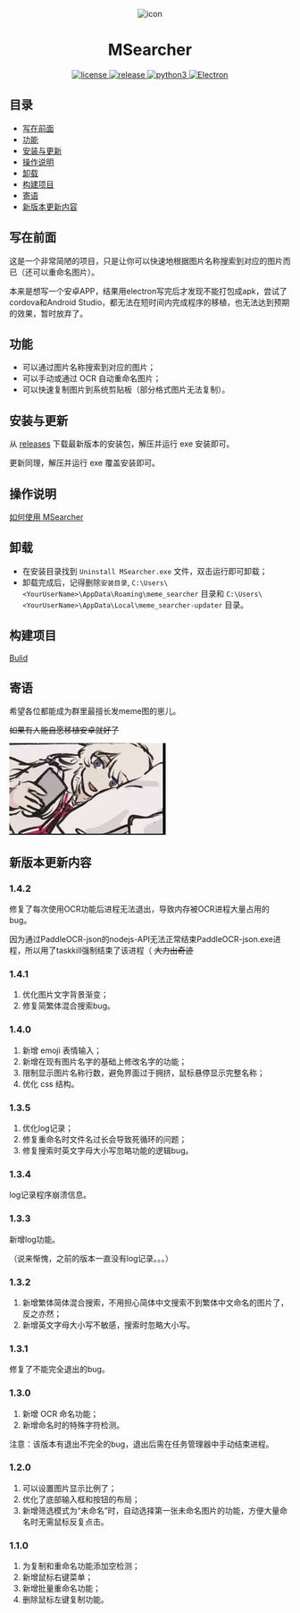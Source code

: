 <p align="center">
    <img src="./assets/icon.ico" alt="icon" width="200" height="200">
</p>

<div align="center">

# MSearcher

</div>
<p align="center">
    <a href="https://raw.githubusercontent.com/Jacken-Wu/MSearcher/master/LICENSE">
        <img src="https://img.shields.io/github/license/Jacken-Wu/MSearcher" alt="license">
    </a>
    <a href="https://github.com/Jacken-Wu/MSearcher/releases">
        <img src="https://img.shields.io/github/v/release/Jacken-Wu/MSearcher?color=blueviolet&include_prereleases" alt="release">
    </a>
    <a href="https://nodejs.org/">
        <img src="https://img.shields.io/badge/language-nodejs-blue.svg" alt="python3">
    </a>
    <a href="https://www.electronjs.org/">
        <img src="https://img.shields.io/badge/frame-electron-green.svg" alt="Electron">
    </a>
</p>

## 目录

* [写在前面](#写在前面)
* [功能](#功能)
* [安装与更新](#安装与更新)
* [操作说明](#操作说明)
* [卸载](#卸载)
* [构建项目](#构建项目)
* [寄语](#寄语)
* [新版本更新内容](#新版本更新内容)

## 写在前面

这是一个非常简陋的项目，只是让你可以快速地根据图片名称搜索到对应的图片而已（还可以重命名图片）。

本来是想写一个安卓APP，结果用electron写完后才发现不能打包成apk，尝试了cordova和Android Studio，都无法在短时间内完成程序的移植，也无法达到预期的效果，暂时放弃了。

## 功能

* 可以通过图片名称搜索到对应的图片；
* 可以手动或通过 OCR 自动重命名图片；
* 可以快速复制图片到系统剪贴板（部分格式图片无法复制）。

## 安装与更新

从 [releases](https://github.com/Jacken-Wu/MSearcher/releases) 下载最新版本的安装包，解压并运行 exe 安装即可。

更新同理，解压并运行 exe 覆盖安装即可。

## 操作说明

[如何使用 MSearcher](./docs/how_to_use.md)

## 卸载

* 在安装目录找到 `Uninstall MSearcher.exe` 文件，双击运行即可卸载；
* 卸载完成后，记得删除`安装目录`, `C:\Users\<YourUserName>\AppData\Roaming\meme_searcher` 目录和 `C:\Users\<YourUserName>\AppData\Local\meme_searcher-updater` 目录。

## 构建项目

[Bulid](./docs/build.md)

## 寄语

希望各位都能成为群里最擅长发meme图的崽儿。

~~如果有人能自愿移植安卓就好了~~

![meme](./img/meme.jpg)

## 新版本更新内容

### 1.4.2

修复了每次使用OCR功能后进程无法退出，导致内存被OCR进程大量占用的bug。

因为通过PaddleOCR-json的nodejs-API无法正常结束PaddleOCR-json.exe进程，所以用了taskkill强制结束了该进程（ ~~大力出奇迹~~

### 1.4.1

1. 优化图片文字背景渐变；
2. 修复简繁体混合搜索bug。

### 1.4.0

1. 新增 emoji 表情输入；
2. 新增在现有图片名字的基础上修改名字的功能；
3. 限制显示图片名称行数，避免界面过于拥挤，鼠标悬停显示完整名称；
4. 优化 css 结构。

### 1.3.5

1. 优化log记录；
2. 修复重命名时文件名过长会导致死循环的问题；
3. 修复搜索时英文字母大小写忽略功能的逻辑bug。

### 1.3.4

log记录程序崩溃信息。

### 1.3.3

新增log功能。

（说来惭愧，之前的版本一直没有log记录。。。）

### 1.3.2

1. 新增繁体简体混合搜索，不用担心简体中文搜索不到繁体中文命名的图片了，反之亦然；
2. 新增英文字母大小写不敏感，搜索时忽略大小写。

### 1.3.1

修复了不能完全退出的bug。

### 1.3.0

1. 新增 OCR 命名功能；
2. 新增命名时的特殊字符检测。

注意：该版本有退出不完全的bug，退出后需在任务管理器中手动结束进程。

### 1.2.0

1. 可以设置图片显示比例了；
2. 优化了底部输入框和按钮的布局；
3. 新增筛选模式为“未命名”时，自动选择第一张未命名图片的功能，方便大量命名时无需鼠标反复点击。

### 1.1.0

1. 为复制和重命名功能添加空检测；
2. 新增鼠标右键菜单；
3. 新增批量重命名功能；
4. 删除鼠标左键复制功能。
